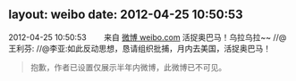 layout: weibo
date: 2012-04-25 10:50:53
---
<meta name="referrer" content="no-referrer" />

2012-04-25 10:50:53  &nbsp;&nbsp;&nbsp;&nbsp;&nbsp;&nbsp; 来自 <a href="http://weibo.com/" rel="nofollow">微博 weibo.com</a>
活捉奥巴马！乌拉乌拉~~ //@王利芬: //@李亚:如此反动思想，恳请组织批捕，月内去美国，活捉奥巴马！
>  抱歉，作者已设置仅展示半年内微博，此微博已不可见。 ​​​
